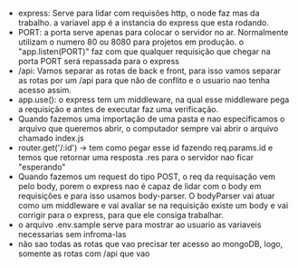 - express:
  Serve para lidar com requisões http, o node faz mas da trabalho. a variavel app é a instancia do express que esta rodando.
- PORT:
  a porta serve apenas para colocar o servidor no ar. Normalmente utilizam o numero 80 ou 8080 para projetos em produção. o "app.listen(PORT)" faz com que qualquer requisição que chegar na porta PORT será repassada para o express
- /api:
  Vamos separar as rotas de back e front, para isso vamos separar as rotas por um /api para que não de conflito e o usuario nao tenha acesso assim.
- app.use():
  o express tem um middleware, na qual esse middleware pega a requisição e antes de executar faz uma verificação.
- Quando fazemos uma importação de uma pasta e nao especificamos o arquivo que queremos abrir, o computador sempre vai abrir o arquivo chamado index.js
- router.get('/:id') -> tem como pegar esse id fazendo req.params.id e temos que retornar uma resposta .res para o servidor nao ficar "esperando"
- Quando fazemos um request do tipo POST, o req da requisação vem pelo body, porem o express nao é capaz de lidar com o body em requisições e para isso usamos body-parser. O bodyParser vai atuar como um middleware e vai avaliar se na requisição existe um body e vai corrigir para o express, para que ele consiga trabalhar.
- o arquivo .env.sample serve para mostrar ao usuario as variaveis necessarias sem infroma-las
- não sao todas as rotas que vao precisar ter acesso ao mongoDB, logo, somente as rotas com /api que vao
